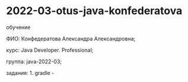 # 2022-03-otus-java-konfederatova
обучение

ФИО:  Конфедератова Александра Александровна;

курс: Java Developer. Professional;

группа: java-2022-03;

задания:
    1. gradle - 
